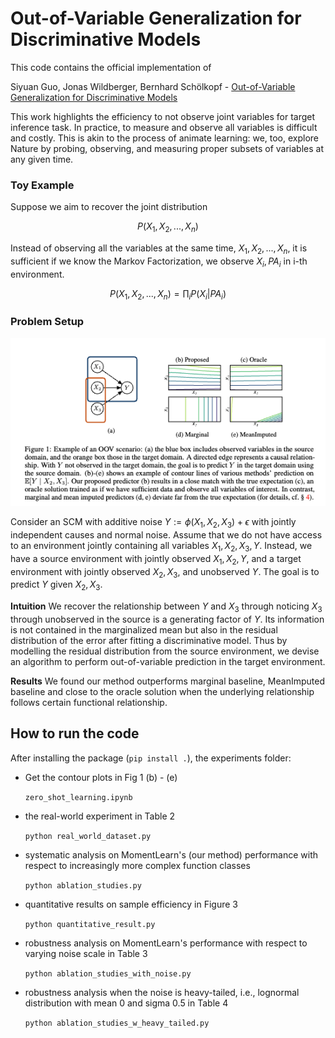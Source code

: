 # Out-of-Variable Generalization for Discriminative Models

This code contains the official implementation of 

Siyuan Guo, Jonas Wildberger, Bernhard Schölkopf - [Out-of-Variable Generalization for Discriminative Models](https://arxiv.org/abs/2304.07896)

This work highlights the efficiency to not observe joint variables for target inference task.
In practice, to measure and observe all variables is difficult and costly. 
This is akin to the process of animate learning: we, too, explore Nature by probing, observing, and
measuring proper subsets of variables at any given time.

### Toy Example
Suppose we aim to recover the joint distribution 

```math
P(X_1, X_2, ... , X_n)
```
Instead of observing all the variables at the same time, $`X_1, X_2, ..., X_n`$, 
it is sufficient if we know the Markov Factorization, we observe $`X_i, PA_i`$ in i-th environment. 

```math
P(X_1, X_2, ... , X_n) = \prod_i P(X_i | PA_i)
```

### Problem Setup

![alt text](./images/figure1.png)

Consider an SCM with additive noise $`Y:= \phi(X_1, X_2, X_3) + \epsilon`$ with jointly independent causes and normal noise. 
Assume that we do not have access to an environment jointly containing all variables $`X_1, X_2, X_3, Y`$. Instead, we have
a source environment with jointly observed $`X_1, X_2, Y`$, and a target environment with jointly observed $`X_2, X_3`$, and unobserved $`Y`$.
The goal is to predict $`Y`$ given $`X_2, X_3`$.

**Intuition** We recover the relationship between $`Y`$ and $`X_3`$ through noticing $`X_3`$ through unobserved in the source is a generating factor of $`Y`$.
Its information is not contained in the marginalized mean but also in the residual distribution of the error after fitting a discriminative model. 
Thus by modelling the residual distribution from the source environment, we devise an algorithm to perform out-of-variable prediction in the target environment. 

**Results** We found our method outperforms marginal baseline, MeanImputed baseline and close to the oracle solution when the underlying relationship follows certain functional relationship. 



## How to run the code

After installing the package (`pip install .`), the experiments folder:

* Get the contour plots in Fig 1 (b) - (e)

   `zero_shot_learning.ipynb`
* the real-world experiment in Table 2

   `python real_world_dataset.py`
* systematic analysis on MomentLearn's (our method) performance with respect to increasingly more complex function classes

   `python ablation_studies.py`
* quantitative results on sample efficiency in Figure 3

   `python quantitative_result.py`
* robustness analysis on MomentLearn's performance with respect to varying noise scale in Table 3

    `python ablation_studies_with_noise.py`
* robustness analysis when the noise is heavy-tailed, i.e., lognormal distribution with mean 0 and sigma 0.5 in Table 4

    `python ablation_studies_w_heavy_tailed.py`

